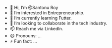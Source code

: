 - 👋 Hi, I’m @Santonu Roy
- 👀 I’m interested in Entrepreneurship.
- 🌱 I’m currently learning Futter.
- 💞️ I’m looking to collaborate in the tech industry.
- 📫 Reach me via LinkedIn.
- 😄 Pronouns: ...
- ⚡ Fun fact: ...

<!---
Santonuroyit/Santonuroyit is a ✨ special ✨ repository because its `README.md` (this file) appears on your GitHub profile.
You can click the Preview link to take a look at your changes.
--->
